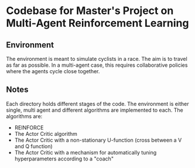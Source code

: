# Codebase for Master's Project on Multi-Agent Reinforcement Learning

## Environment

The environment is meant to simulate cyclists in a race. The aim is to travel as far as possible. In a multi-agent case, this requires collaborative policies where the agents cycle close together.

## Notes
Each directory holds different stages of the code. The environment is either single, multi agent and different algorithms are implemented to each. The algorithms are:

* REINFORCE
* The Actor Critic algorithm
* The Actor Critic with a non-stationary U-function (cross between a V and Q function)
* The Actor Critic with a mechanism for automatically tuning hyperparameters according to a "coach"

